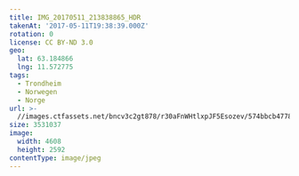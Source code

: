 ```yaml
---
title: IMG_20170511_213838865_HDR
takenAt: '2017-05-11T19:38:39.000Z'
rotation: 0
license: CC BY-ND 3.0
geo:
  lat: 63.184866
  lng: 11.572775
tags:
  - Trondheim
  - Norwegen
  - Norge
url: >-
  //images.ctfassets.net/bncv3c2gt878/r30aFnWHtlxpJF5Esozev/574bbcb4778d883f958773d6612a5990/img_20170511_213838865_hdr_34519851521_o
size: 3531037
image:
  width: 4608
  height: 2592
contentType: image/jpeg
---
```


